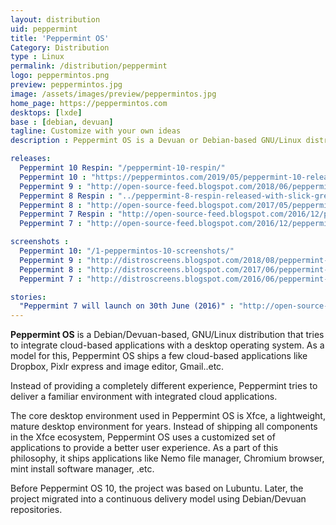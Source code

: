 ```yaml
---
layout: distribution
uid: peppermint
title: 'Peppermint OS'
Category: Distribution
type : Linux
permalink: /distribution/peppermint
logo: peppermintos.png
preview: peppermintos.jpg
image: /assets/images/preview/peppermintos.jpg
home_page: https://peppermintos.com
desktops: [lxde]
base : [debian, devuan]
tagline: Customize with your own ideas
description : Peppermint OS is a Devuan or Debian-based GNU/Linux distribution that ships a bare minimum system with a custom theme and essential apps.

releases:
  Peppermint 10 Respin: "/peppermint-10-respin/"
  Peppermint 10 : "https://peppermintos.com/2019/05/peppermint-10-released/"
  Peppermint 9 : "http://open-source-feed.blogspot.com/2018/06/peppermint-os-9-released-with-ubuntu.html"
  Peppermint 8 Respin : "../peppermint-8-respin-released-with-slick-greeter-updated-themes-more/"
  Peppermint 8 : "http://open-source-feed.blogspot.com/2017/05/peppermint-os-8-released-with-linux.html"
  Peppermint 7 Respin : "http://open-source-feed.blogspot.com/2016/12/peppermint-7-respin-released.html"
  Peppermint 7 : "http://open-source-feed.blogspot.com/2016/12/peppermint-7-respin-released.html"

screenshots :
  Peppermint 10: "/1-peppermintos-10-screenshots/"
  Peppermint 9 : "http://distroscreens.blogspot.com/2018/08/peppermint-os-9-screenshots.html"
  Peppermint 8 : "http://distroscreens.blogspot.com/2017/06/peppermint-os-8-screenshots.html"
  Peppermint 7 : "http://distroscreens.blogspot.com/2016/06/peppermint-os-7-screenshots.html"

stories:
  "Peppermint 7 will launch on 30th June (2016)" : "http://open-source-feed.blogspot.com/2016/06/peppermint-os-7-will-launch-on-30th-june.html"
---
```


**Peppermint OS** is a Debian/Devuan-based, GNU/Linux distribution that tries to integrate cloud-based applications with a desktop operating system. As a model for this, Peppermint OS ships a few cloud-based applications like Dropbox, Pixlr express and image editor, Gmail..etc.

Instead of providing a completely different experience, Peppermint tries to deliver a familiar environment with integrated cloud applications. 

The core desktop environment used in Peppermint OS is Xfce, a lightweight, mature desktop environment for years. Instead of shipping all components in the Xfce ecosystem, Peppermint OS uses a customized set of applications to provide a better user experience. As a part of this philosophy, it ships applications like Nemo file manager, Chromium browser, mint install software manager, .etc.

Before Peppermint OS 10, the project was based on Lubuntu. Later, the project migrated into a continuous delivery model using Debian/Devuan repositories.
